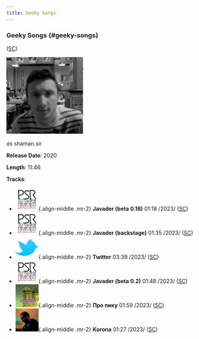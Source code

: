 ```yaml
---
title: Geeky Songs
---
```


### Geeky Songs {#geeky-songs}

([SC](https://soundcloud.com/shamansir/sets/geeky-songs))

<img src="./Music/assets/geeky-songs.cover.jpg" width="200" height="200" alt="Cover"/>

*as* shaman.sir

**Release Date**: 2020

**Length**: 11:46

**Tracks**:

- <img src="./Music/assets/geeky-songs/psr.cover.jpg" width="60" height="60" alt="" style="display:inline-block"/>{.align-middle .mr-2} **Javader (beta 0.18)** 01:18 /2023/ ([SC](https://soundcloud.com/shamansir/javader-b018?in=shamansir/sets/geeky-songs))
- <img src="./Music/assets/geeky-songs/psr.cover.jpg" width="60" height="60" alt="" style="display:inline-block"/>{.align-middle .mr-2} **Javader (backstage)** 01:35 /2023/ ([SC](https://soundcloud.com/shamansir/javader-b01?in=shamansir/sets/geeky-songs))
- <img src="./Music/assets/geeky-songs/twitter.cover.jpg" width="60" height="60" alt="" style="display:inline-block"/>{.align-middle .mr-2} **Twitter** 03:39 /2023/ ([SC](https://soundcloud.com/shamansir/twitter?in=shamansir/sets/geeky-songs))
- <img src="./Music/assets/geeky-songs/psr.cover.jpg" width="60" height="60" alt="" style="display:inline-block"/>{.align-middle .mr-2} **Javader (beta 0.2)** 01:48 /2023/ ([SC](https://soundcloud.com/shamansir/javader-b02?in=shamansir/sets/geeky-songs))
- <img src="./Music/assets/geeky-songs/flu.cover.jpg" width="60" height="60" alt="" style="display:inline-block"/>{.align-middle .mr-2} **Про пику** 01:59 /2023/ ([SC](https://soundcloud.com/shamansir/pro-piku?in=shamansir/sets/geeky-songs))
- <img src="./Music/assets/geeky-songs/korona.cover.jpg" width="60" height="60" alt="" style="display:inline-block"/>{.align-middle .mr-2} **Korona** 01:27 /2023/ ([SC](https://soundcloud.com/shamansir/korona?in=shamansir/sets/geeky-songs))
